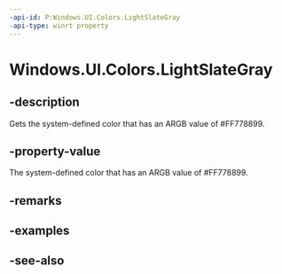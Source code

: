 ```yaml
---
-api-id: P:Windows.UI.Colors.LightSlateGray
-api-type: winrt property
---
```


<!-- Property syntax
public Windows.UI.Color LightSlateGray { get; }
-->

# Windows.UI.Colors.LightSlateGray

## -description

Gets the system-defined color that has an ARGB value of #FF778899.



## -property-value

The system-defined color that has an ARGB value of #FF778899.

## -remarks

## -examples

## -see-also
